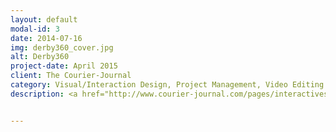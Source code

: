 ```yaml
---
layout: default
modal-id: 3
date: 2014-07-16
img: derby360_cover.jpg
alt: Derby360
project-date: April 2015
client: The Courier-Journal
category: Visual/Interaction Design, Project Management, Video Editing
description: <a href="http://www.courier-journal.com/pages/interactives/derby360/" target="_blank">See the live project!</a></br><div class = "portfolio-desc"><h3>Concept Overview</h3><p>Gannett Digital is leading the way with Virtual Reality (VR) storytelling. I was tasked with acting as a Co-Project Manager (asset-side), video editor, 3d implementation using the provided Unity3d template (from the Gannett Digital team), and finally the Interaction/Visual Designer for the Derby360 Celebration experience web content.</p><h3>Challenge</h3><p>The Courier-Journal was asked to be an example of the VR storytelling experience with an extensive coverage of the Kentucky Derby with the new VR techniques.<p>Additional challenges arose when accelerated timelines and additional workloads were introduced as we were asked to produce around 4x the content with a launch date an entire week earlier than we had originally planned.<h3>Process</h3><h4>Organization</h4><p>I knew organization would be key to completing this project on time, so I created a filesystem organization, naming convention system, and created an asset architecture checklest that I posted in a public area that allowed my other Co-Project Manager to reference to see which 360 degree footage or other assets we currently had or still needed.</p> <img src="../img/portfolio/derby360_lists.jpg" class="img-responsive img-centered" alt"Lists"><h4>Video Editing</h4><p>The next step in the production process was to take the 360 degree footage shot from the various photographers, organize the source footage, and edit the videos for length in Adobe Premiere. Special consideration was taken when editing the footage due to the very nature that the footage could potentially be viewed in 360 degrees.</p><h4>Unity3d</h4><p>Next in the process I took the exported videos and built the interactive VR (both Oculus Rift and desktop versions) using the supplied Unity3d template.</p><img src="../img/portfolio/derby360_unity.jpg" class="img-responsive img-centered" alt"Unity3d"><h4>Derby360 Branding</h4><p>We needed branding for our VR experience for inside of the VR experience as well as the web landing page. I initially started off with sketching various logotype ideas and then refined using Adobe Illustrator.</p><img src="../img/portfolio/derby360_logo.jpg" class="img-responsive img-centered" alt"Derby360 Logo"><h4>Intro video</h4><p>Inside of After Effects I produced an intro video describing what viewers would find within our Derby 360 coverage.</p><a href="http://www.courier-journal.com/pages/interactives/derby360/" target="_blank">See the video in the live project!</a><h4>Landing Page</h4><p>I designed the landing page for the Derby360 Celebration to be responsive across all platforms, utilize a visually striking Kentucky Derby related image, and be simplistic in directing users to download a version of the VR experience that would be appropriate for them (based on their operating system and whether or not they had the Oculus Rift).</p><p>No exception to my usual process, I began designing as a sketch and then refined to a high fidelity (hi-fi) mockup in Photoshop. The landing page was coded by our developer based on the hi-fi mockup.</p><img src="../img/portfolio/derby360_landing.jpg" class="img-responsive img-centered" alt"Landing Page"><h3>Results</h3><p>After our launch we had approximately twenty (20) VR project downloads. Overall that number is a little disappointing, but being on the forefront of this storytelling technique is still incredibly exciting!</p></div>


---
```


